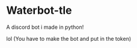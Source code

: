 # Waterbot-tle

A discord bot i made in python!

lol
(You have to make the bot and put in the token)
